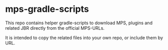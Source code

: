 # mps-gradle-scripts

This repo contains helper gradle-scripts to download MPS, plugins and related JBR directly from the official MPS-URLs.

It is intended to copy the related files into your own repo, or include them by URL.